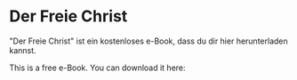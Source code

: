 # Der Freie Christ

"Der Freie Christ" ist ein kostenloses e-Book,
dass du dir hier herunterladen kannst.

This is a free e-Book.
You can download it here:
